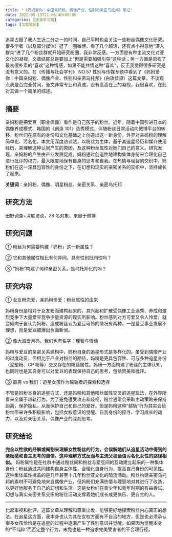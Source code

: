 ```yaml
---
title: "《妈妈爱你：中国亲妈粉、偶像产业、性别和亲密乌托邦》笔记"
date: 2022-05-15T21:06:40+08:00
categories: [漫漫学习路]
tags: [文献笔记]
---
```


追星占据了我人生近二分之一的时间，自己平时也会关注一些粉丝偶像文化研究。很多学者（以及部分媒体）逛了一圈微博，看了几个超话，还有点小得意地“深入群众”进了几个粉丝群就开始研究粉圈，我非常反感。一方面是有种主流文化对亚文化的凝视，文章结尾总是要加上“但是需要加强引导”这种话；另一方面是忽视了最初很朴素的“喜欢”这种情感，如果不能共情这种“喜欢”，反正我觉得很多研究是没有意义的。在《传播与社会学刊》 NO.57 性别与传媒专题中看到了《妈妈爱你：中国亲妈粉、偶像产业、性别和亲密乌托邦》(白玫佳黛）这篇文章，不谈观点我是否完全赞同，全文非常专业和真诚，没有高高在上的凝视，我很喜欢，在此对其做一个简单的综述。

<!--more-->

## 摘要

亲妈粉是把爱豆（职业偶像）看作是自己孩子的粉丝。近年，随着中国引进日本的偶像养成模式、韩国的《创造 101》选秀模式，伴随粉丝日常活动向微博平台的转移，粉丝们在原有的身份和文化基础之上创造出这一新身份。外界对亲妈粉的理解简单化、污名化。本文用深度访谈法，以粉丝为主体，基于其追星经历和媒介使用经历，来理解这种认同产生的原因，及这种粉丝属性对她们自己的意义。研究发现，亲妈粉的产生由产业发展促成。妈粉通过创造性地建构集体身份来合理化自己进行批评的权力，最大限度地保有自身的思考和自我。在热情与理智的交织中，妈粉们在这一深具包容性的身份之下，在幻想和现实的亲密关系的交织中，坚持成长了起来。

**关键词**：亲妈粉、偶像、明星粉丝、亲密关系、亲密乌托邦

## 研究方法

田野调查+深度访谈，28 名对象，来自于微博

## 研究问题

① 粉丝为何需要构建「妈粉」这一新属性？

② 它和其他属性相比有何异同，具有性别批判性吗？

③ “妈粉”构建了何种亲密关系，是乌托邦化的吗？

## 研究内容

① 女友粉恋爱，亲妈粉怜爱：粉丝属性的由来

妈粉身份是相对于女友粉而建构起来的，其兴起和扩散受偶像工业选秀、养成和激烈竞争下大量爱豆竞争少量资源的现实所影响。粉丝感到对方可爱又令人怜爱，就会倾向于自认为妈粉。造成粉丝认为爱豆可怜的情况有两种，一是爱豆事业发展不理想，而是爱豆被爆出负面新闻。

② 像大海爱月亮，我们也有名字：理智与情动

妈粉与爱豆的亲密关系建构中，妈粉自身的追星形式是多样化的。虽受到偶像产业的过度动员，但相比于产业对粉丝的期待，妈粉是更具包容性、可与多种追星身份（泥塑粉、CP 粉等）交叉存在的粉丝属性。妈粉一方面构建了粉丝的主体认知，也同时也是其自身可以对爱豆的表现保持自己的思考，包括赞美和批评。

③ 直男 vs 我们：追星女孩作为越轨者的探索和选择

不管是妈粉本身的追星方式，还是妈粉和其他粉丝属性交叉的追星玩法，在外界所看来全属于越轨行为。为了避免遭受攻击和歧视，粉丝通常会采取主动策略来保持距离，保护隐私，从而保护自己和自己的爱好。但是妈粉这种“越轨”行为其实会给粉丝带来许多积极影响，包括女权意识的觉醒、自我身份的探寻、学习成长的动力，以及对亲密关系、偶像产业的深刻思考。

## 研究结论

**完全以性欲的纾解或阉割来理解女性粉丝的行为，会误解她们从追星活动中得到的亲密感和自主思考的自信。这种理解方式反而与主流父权话语污名化女性的路径相似。** 妈粉属性是在社群中通过粉丝间和粉丝与爱豆间的互动建立起来的一种集体身份：粉丝通过共同建构自身主体性，合理化自身行为，提高自己身份的可见性。这种集体属性掩盖的是几年甚至十几年粉丝亚文化的暗流涌动。粉丝构建亲密乌托邦的素材不可避免地来自偶像产业，但妈粉们充满热情与理智地对其进行了改造，以更好地服务于自己的幻想和生活。这是女粉们在青少年和青年时期的有益尝试。幻想与真实亲密关系交织的粉丝活动支撑着她们成长成更快乐、更自主的人。

---

比起审视和批评，这篇文章从理解和尊重出发，能够更好地探索粉丝内心真正的想法。在追星这方面，我本身也认为其在女权方面有不自洽的地方，但是也必须承认很多女孩恰恰是在追星的过程中逐渐产生了性别意识并觉醒，如果因为觉醒本身的“不纯粹”而否定整个行为，未免也是一种追求完美受害者的不合理行径。
